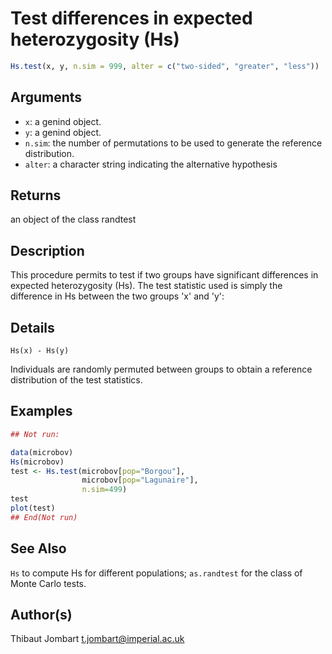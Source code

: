 # Test differences in expected heterozygosity (Hs)

```r
Hs.test(x, y, n.sim = 999, alter = c("two-sided", "greater", "less"))
```

## Arguments

- `x`: a genind object.
- `y`: a genind object.
- `n.sim`: the number of permutations to be used to generate the reference distribution.
- `alter`: a character string indicating the alternative hypothesis

## Returns

an object of the class randtest

## Description

This procedure permits to test if two groups have significant differences in expected heterozygosity (Hs). The test statistic used is simply the difference in Hs between the two groups 'x' and 'y':

## Details

`Hs(x) - Hs(y)`

Individuals are randomly permuted between groups to obtain a reference distribution of the test statistics.

## Examples

```r
## Not run:

data(microbov)
Hs(microbov)
test <- Hs.test(microbov[pop="Borgou"],
                microbov[pop="Lagunaire"],
                n.sim=499)
test
plot(test)
## End(Not run)
```

## See Also

`Hs` to compute Hs for different populations; `as.randtest` for the class of Monte Carlo tests.

## Author(s)

Thibaut Jombart t.jombart@imperial.ac.uk



